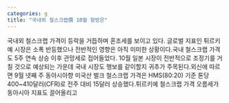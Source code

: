 ```yaml
---
categories: g
title: "국내외 철스크랩價 10월 향방은"
---
```

국내외 철스크랩 가격이 등락을 거듭하며 혼조세를 보이고 있다. 글로벌 지표인 튀르키예 시장은 소폭 반등했으나 전반적인 영향은 아직 미미한 상황이다.국내 철스크랩 가격도 5주 연속 상승 이후 관망세로 접어들었다. 10월 일본 시장이 전반적으로 조정기를 거칠 것으로 예상되는 가운데 국내 시장도 행보를 같이할지 귀추가 주목된다.외신에 따르면 9월 넷째 주 동아시아향 미국산 벌크 철스크랩 가격은 HMS(80:20) 기준 톤당 400~410달러(CFR)로 전주 대비 15달러 상승했다.튀르키예 철스크랩 가격 오름세가 동아시아 지표도 끌어올리고